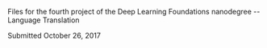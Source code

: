 Files for the fourth project of the Deep Learning Foundations nanodegree -- Language Translation

Submitted October 26, 2017